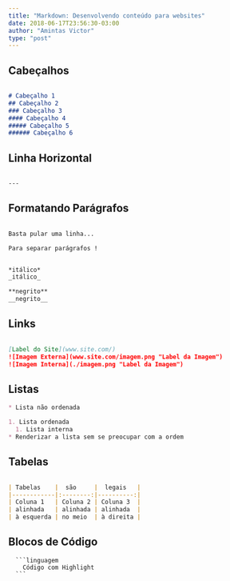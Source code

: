 ```yaml
---
title: "Markdown: Desenvolvendo conteúdo para websites"
date: 2018-06-17T23:56:30-03:00
author: "Amintas Victor"
type: "post"
---
```


## Cabeçalhos

```markdown

# Cabeçalho 1
## Cabeçalho 2
### Cabeçalho 3
#### Cabeçalho 4
##### Cabeçalho 5
###### Cabeçalho 6

```

## Linha Horizontal

```markdown

---

```

## Formatando Parágrafos

```markdown

Basta pular uma linha...

Para separar parágrafos !


*itálico*
_itálico_

**negrito**
__negrito__

```

## Links

```markdown

[Label do Site](www.site.com/)
![Imagem Externa](www.site.com/imagem.png "Label da Imagem")
![Imagem Interna](./imagem.png "Label da Imagem")

```

## Listas

```markdown
* Lista não ordenada

1. Lista ordenada
  1. Lista interna
* Renderizar a lista sem se preocupar com a ordem
```

## Tabelas

```markdown

| Tabelas    |  são     |  legais   |
|------------|:--------:|----------:|
| Coluna 1   | Coluna 2 | Coluna 3  |
| alinhada   | alinhada | alinhada  |
| à esquerda | no meio  | à direita |

```

## Blocos de Código

~~~~
  ```linguagem
    Código com Highlight
  ```
